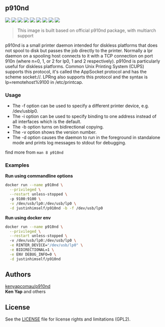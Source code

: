 ## p910nd

![](https://img.shields.io/badge/ARCH-x86-9cf) 
![](https://img.shields.io/badge/ARCH-x86_64-red) 
![](https://img.shields.io/badge/ARCH-ARM_64-ff69b4) 
![](https://img.shields.io/badge/ARCH-ARM_v7-yellow) 
![](https://img.shields.io/badge/ARCH-ARM_v6-green) 
![](https://img.shields.io/badge/ARCH-ARM_v5-yellowgreen)
![](https://img.shields.io/badge/ARCH-PowerPC_64_le-blueviolet) 
![](https://img.shields.io/badge/ARCH-IBM_Z-blue)
 ![](https://img.shields.io/badge/ARCH-mips64le-lightgrey)

> This image is built based on official p910nd package, with multiarch support

p910nd is a small printer daemon intended for diskless platforms that does not spool to disk but passes the job directly to the printer. Normally a lpr daemon on a spooling host connects to it with a TCP connection on port 910n (where n=0, 1, or 2 for lp0, 1 and 2 respectively). p910nd is particularly useful for diskless platforms. Common Unix Printing System (CUPS) supports this protocol, it's called the AppSocket protocol and has the scheme socket://. LPRng also supports this protocol and the syntax is lp=remotehost%9100 in /etc/printcap.

### Usage

- The -f option can be used to specify a different printer  device,  e.g.
/dev/usblp0.
- The  -i option can be used to specify binding to one address instead of
all interfaces which is the default.
- The -b option turns on bidirectional copying.
- The -v option shows the version number.
- The -d option causes the daemon to run in the foreground in  standalone
mode and prints log messages to stdout for debugging.

find more from `man 8 p910nd`

### Examples

**Run using commandline options**

```bash
docker run --name p910nd \
  --privileged \
  --restart unless-stopped \ 
  -p 9100:9100 \
  -v /dev/usb/lp0:/dev/usb/lp0 \
  -d justinhimself/p910nd -b -f /dev/usb/lp0
```

**Run using docker env**

```bash
docker run --name p910nd \
  --privileged \
  --restart unless-stopped \ 
  -v /dev/usb/lp0:/dev/usb/lp0 \
  -e RINTER_DEVICE="/dev/usb/lp0" \
  -e BIDIRECTIONAL=1 \
  -e ENV DEBUG_INFO=0 \
  -d justinhimself/p910nd
```

## Authors

[kenyapcomau/p910nd](https://github.com/kenyapcomau/p910nd)  
**Ken Yap** and others

## License

See the [LICENSE](LICENSE.md) file for license rights and limitations (GPL2).



